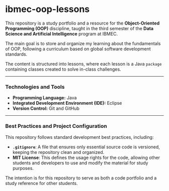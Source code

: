 # ibmec-oop-lessons

This repository is a study portfolio and a resource for the **Object-Oriented Programming (OOP)** discipline, taught in the third semester of the **Data Science and Artificial Intelligence** program at IBMEC.

The main goal is to store and organize my learning about the fundamentals of OOP, following a curriculum based on global software development standards.

The content is structured into lessons, where each lesson is a Java `package` containing classes created to solve in-class challenges.

---

### Technologies and Tools

* **Programming Language:** Java
* **Integrated Development Environment (IDE):** Eclipse
* **Version Control:** Git and GitHub

---

### Best Practices and Project Configuration

This repository follows standard development best practices, including:

* **`.gitignore`**: A file that ensures only essential source code is versioned, keeping the repository clean and organized.
* **MIT License**: This defines the usage rights for the code, allowing other students and developers to use and modify the material for study purposes.

The intention is for this repository to serve as both a code portfolio and a study reference for other students.
